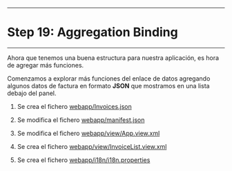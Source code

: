 *****************************
# Step 19: Aggregation Binding
*****************************

Ahora que tenemos una buena estructura para nuestra aplicación, es hora de agregar más funciones.


Comenzamos a explorar más funciones del enlace de datos agregando algunos datos de factura en formato **JSON** que mostramos en una lista debajo del panel.


1. Se crea el fichero [webapp/Invoices.json](webapp/Invoices.json)

2. Se modifica el fichero [webapp/manifest.json](webapp/manifest.json)

3. Se modifica el fichero [webapp/view/App.view.xml](webapp/view/App.view.xml)

4. Se crea el fichero [webapp/view/InvoiceList.view.xml](webapp/view/InvoiceList.view.xml)

5. Se crea el fichero [webapp/i18n/i18n.properties](webapp/i18n/i18n.properties)